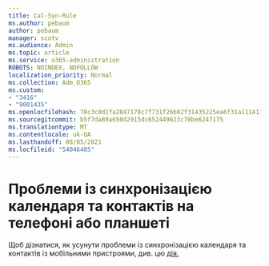 ```yaml
---
title: Cal-Syn-Rule
ms.author: pebaum
author: pebaum
manager: scotv
ms.audience: Admin
ms.topic: article
ms.service: o365-administration
ROBOTS: NOINDEX, NOFOLLOW
localization_priority: Normal
ms.collection: Adm_O365
ms.custom:
- "3416"
- "9001435"
ms.openlocfilehash: 78c3c0d1fa2847178c7f731f26b02f31435225ea6f31a11141197294a283fd0b
ms.sourcegitcommit: b5f7da89a650d2915dc652449623c78be6247175
ms.translationtype: MT
ms.contentlocale: uk-UA
ms.lasthandoff: 08/05/2021
ms.locfileid: "54046485"
---
```

# <a name="problems-syncing-calendar-and-contacts-on-phone-or-tablet"></a>Проблеми із синхронізацією календаря та контактів на телефоні або планшеті

Щоб дізнатися, як усунути проблеми із синхронізацією календаря та контактів із мобільними пристроями, див. цю [дія.](https://support.office.com/article/can-t-sync-calendar-and-contacts-with-my-phone-or-tablet-8479d764-b9f5-4fff-ba88-edd7c265df9f)